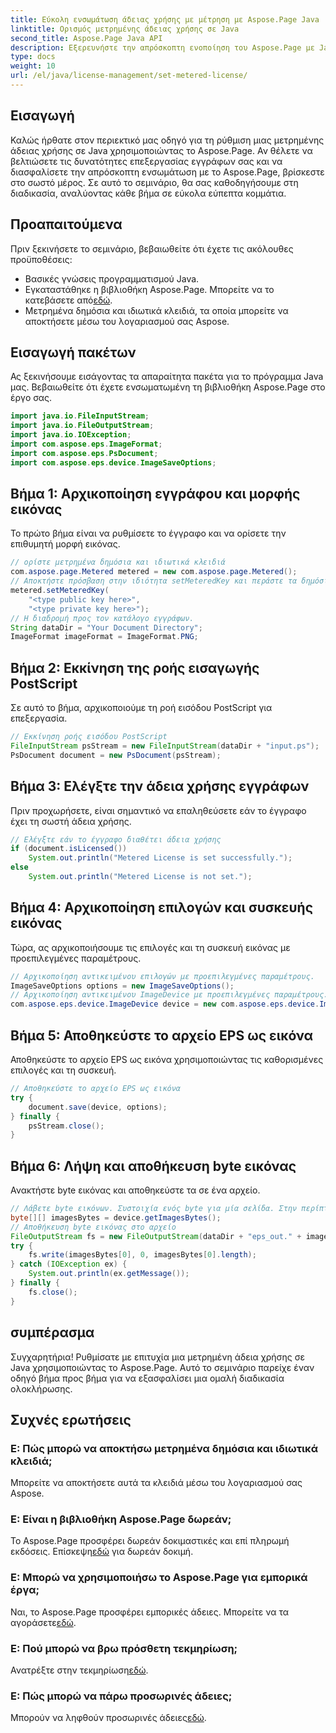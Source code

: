 ```yaml
---
title: Εύκολη ενσωμάτωση άδειας χρήσης με μέτρηση με Aspose.Page Java
linktitle: Ορισμός μετρημένης άδειας χρήσης σε Java
second_title: Aspose.Page Java API
description: Εξερευνήστε την απρόσκοπτη ενοποίηση του Aspose.Page με Java. Ρυθμίστε τις μετρημένες άδειες χωρίς κόπο και βελτιώστε τις δυνατότητες επεξεργασίας εγγράφων σας.
type: docs
weight: 10
url: /el/java/license-management/set-metered-license/
---
```

## Εισαγωγή
Καλώς ήρθατε στον περιεκτικό μας οδηγό για τη ρύθμιση μιας μετρημένης άδειας χρήσης σε Java χρησιμοποιώντας το Aspose.Page. Αν θέλετε να βελτιώσετε τις δυνατότητες επεξεργασίας εγγράφων σας και να διασφαλίσετε την απρόσκοπτη ενσωμάτωση με το Aspose.Page, βρίσκεστε στο σωστό μέρος. Σε αυτό το σεμινάριο, θα σας καθοδηγήσουμε στη διαδικασία, αναλύοντας κάθε βήμα σε εύκολα εύπεπτα κομμάτια.
## Προαπαιτούμενα
Πριν ξεκινήσετε το σεμινάριο, βεβαιωθείτε ότι έχετε τις ακόλουθες προϋποθέσεις:
- Βασικές γνώσεις προγραμματισμού Java.
-  Εγκαταστάθηκε η βιβλιοθήκη Aspose.Page. Μπορείτε να το κατεβάσετε από[εδώ](https://releases.aspose.com/page/java/).
- Μετρημένα δημόσια και ιδιωτικά κλειδιά, τα οποία μπορείτε να αποκτήσετε μέσω του λογαριασμού σας Aspose.
## Εισαγωγή πακέτων
Ας ξεκινήσουμε εισάγοντας τα απαραίτητα πακέτα για το πρόγραμμα Java μας. Βεβαιωθείτε ότι έχετε ενσωματωμένη τη βιβλιοθήκη Aspose.Page στο έργο σας.
```java
import java.io.FileInputStream;
import java.io.FileOutputStream;
import java.io.IOException;
import com.aspose.eps.ImageFormat;
import com.aspose.eps.PsDocument;
import com.aspose.eps.device.ImageSaveOptions;

```
## Βήμα 1: Αρχικοποίηση εγγράφου και μορφής εικόνας
Το πρώτο βήμα είναι να ρυθμίσετε το έγγραφο και να ορίσετε την επιθυμητή μορφή εικόνας.
```java
// ορίστε μετρημένα δημόσια και ιδιωτικά κλειδιά
com.aspose.page.Metered metered = new com.aspose.page.Metered();
// Αποκτήστε πρόσβαση στην ιδιότητα setMeteredKey και περάστε τα δημόσια και ιδιωτικά κλειδιά ως παραμέτρους
metered.setMeteredKey(
    "<type public key here>",
    "<type private key here>");
// Η διαδρομή προς τον κατάλογο εγγράφων.
String dataDir = "Your Document Directory";
ImageFormat imageFormat = ImageFormat.PNG;
```
## Βήμα 2: Εκκίνηση της ροής εισαγωγής PostScript
Σε αυτό το βήμα, αρχικοποιούμε τη ροή εισόδου PostScript για επεξεργασία.
```java
// Εκκίνηση ροής εισόδου PostScript
FileInputStream psStream = new FileInputStream(dataDir + "input.ps");
PsDocument document = new PsDocument(psStream);
```
## Βήμα 3: Ελέγξτε την άδεια χρήσης εγγράφων
Πριν προχωρήσετε, είναι σημαντικό να επαληθεύσετε εάν το έγγραφο έχει τη σωστή άδεια χρήσης.
```java
// Ελέγξτε εάν το έγγραφο διαθέτει άδεια χρήσης
if (document.isLicensed())
    System.out.println("Metered License is set successfully.");
else
    System.out.println("Metered License is not set.");
```
## Βήμα 4: Αρχικοποίηση επιλογών και συσκευής εικόνας
Τώρα, ας αρχικοποιήσουμε τις επιλογές και τη συσκευή εικόνας με προεπιλεγμένες παραμέτρους.
```java
// Αρχικοποίηση αντικειμένου επιλογών με προεπιλεγμένες παραμέτρους.
ImageSaveOptions options = new ImageSaveOptions();
// Αρχικοποίηση αντικειμένου ImageDevice με προεπιλεγμένες παραμέτρους.
com.aspose.eps.device.ImageDevice device = new com.aspose.eps.device.ImageDevice();
```
## Βήμα 5: Αποθηκεύστε το αρχείο EPS ως εικόνα
Αποθηκεύστε το αρχείο EPS ως εικόνα χρησιμοποιώντας τις καθορισμένες επιλογές και τη συσκευή.
```java
// Αποθηκεύστε το αρχείο EPS ως εικόνα
try {
    document.save(device, options);
} finally {
    psStream.close();
}
```
## Βήμα 6: Λήψη και αποθήκευση byte εικόνας
Ανακτήστε byte εικόνας και αποθηκεύστε τα σε ένα αρχείο.
```java
// Λάβετε byte εικόνων. Συστοιχία ενός byte για μία σελίδα. Στην περίπτωσή μας, έχουμε μία σελίδα.
byte[][] imagesBytes = device.getImagesBytes();
// Αποθήκευση byte εικόνας στο αρχείο
FileOutputStream fs = new FileOutputStream(dataDir + "eps_out." + imageFormat.toString().toLowerCase());
try {
    fs.write(imagesBytes[0], 0, imagesBytes[0].length);
} catch (IOException ex) {
    System.out.println(ex.getMessage());
} finally {
    fs.close();
}
```
## συμπέρασμα
Συγχαρητήρια! Ρυθμίσατε με επιτυχία μια μετρημένη άδεια χρήσης σε Java χρησιμοποιώντας το Aspose.Page. Αυτό το σεμινάριο παρείχε έναν οδηγό βήμα προς βήμα για να εξασφαλίσει μια ομαλή διαδικασία ολοκλήρωσης.
## Συχνές ερωτήσεις
### Ε: Πώς μπορώ να αποκτήσω μετρημένα δημόσια και ιδιωτικά κλειδιά;
Μπορείτε να αποκτήσετε αυτά τα κλειδιά μέσω του λογαριασμού σας Aspose.
### Ε: Είναι η βιβλιοθήκη Aspose.Page δωρεάν;
 Το Aspose.Page προσφέρει δωρεάν δοκιμαστικές και επί πληρωμή εκδόσεις. Επίσκεψη[εδώ](https://releases.aspose.com/) για δωρεάν δοκιμή.
### Ε: Μπορώ να χρησιμοποιήσω το Aspose.Page για εμπορικά έργα;
 Ναι, το Aspose.Page προσφέρει εμπορικές άδειες. Μπορείτε να τα αγοράσετε[εδώ](https://purchase.aspose.com/buy).
### Ε: Πού μπορώ να βρω πρόσθετη τεκμηρίωση;
 Ανατρέξτε στην τεκμηρίωση[εδώ](https://reference.aspose.com/page/java/).
### Ε: Πώς μπορώ να πάρω προσωρινές άδειες;
 Μπορούν να ληφθούν προσωρινές άδειες[εδώ](https://purchase.aspose.com/temporary-license/).